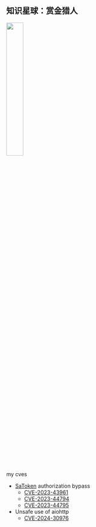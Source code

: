 ## 知识星球：赏金猎人  
<img src=https://github.com/user-attachments/assets/315adff2-382c-4738-913b-6c5f33502b84 width=30% />  


my cves
- [SaToken](https://github.com/dromara/Sa-Token) authorization bypass
  - [CVE-2023-43961](https://github.com/dromara/Sa-Token/issues/511)
  - [CVE-2023-44794](https://github.com/dromara/Sa-Token/issues/515)
  - [CVE-2023-44795](https://github.com/dromara/Sa-Token/issues/519)
- Unsafe use of aiohttp
  - [CVE-2024-30976](https://github.com/ligh7s/smoked-salmon/issues/43)
